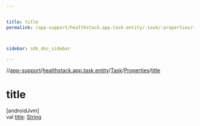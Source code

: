 ```yaml
---


title: title
permalink: /app-support/healthstack.app.task.entity/-task/-properties/title.html



sidebar: sdk_doc_sidebar

---
```



//[app-support](/app-support.html)/[healthstack.app.task.entity](../../index.html)/[Task](../index.html)/[Properties](index.html)/[title](title.html)



# title



[androidJvm]\
val [title](title.html): [String](https://kotlinlang.org/api/latest/jvm/stdlib/kotlin/-string/index.html)






